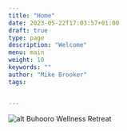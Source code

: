 ```yaml
---
title: "Home"
date: 2023-05-22T17:03:57+01:00
draft: true
type: page
description: "Welcome"
menu: main
weight: 10
keywords: ""
author: "Mike Brooker"
tags:


---
```



![alt Buhooro Wellness Retreat](img/flag-sm.png)
